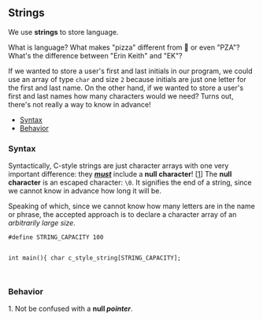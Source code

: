<h2>Strings</h2>
<p>We use <strong>strings</strong> to store language.</p>
<p>What is language? What makes "pizza" different from 🍕 or even "PZA"? What's the difference between "Erin Keith" and "EK"?</p>
<p>
  If we wanted to store a user's first and last initials in our program, we could use an array of type <code>char</code> and size <code>2</code> because initials are just one letter for the first and last name.
  On the other hand, if we wanted to store a user's first and last names how many characters would we need? Turns out, there's not really a way to know in advance!
</p>
<ul>
    <li><a href="#syntax">Syntax</a></li>
    <li><a href="#behavior">Behavior</a>
</ul>
<h3><a name="syntax">Syntax</a></h3>
<p>Syntactically, C-style strings are just character arrays with one very important difference: they <strong><em><u>must</u></em></strong> include a <strong>null character</strong>! [<a href="#note">1</a>] The <strong>null character</strong> is an escaped character: <code>\0</code>. It signifies the end of a string, since we cannot know in advance how long it will be.
</p>
<p>
  Speaking of which, since we cannot know how many letters are in the name or phrase, the accepted approach is to declare a character array of an <em>arbitrarily large size</em>.<br>
  <pre><code>#define STRING_CAPACITY 100

int main(){
	char c_style_string[STRING_CAPACITY];    
  </code></pre>
</p>
<h3><a name="behavior">Behavior</a></h3>

<a name="note">1</a>. Not be confused with a <strong>null <em>pointer</em></strong>.<br>
